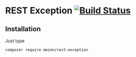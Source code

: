# REST Exception [![Build Status](https://travis-ci.com/alexdodonov/mezon-rest-exception.svg?branch=master)](https://travis-ci.com/alexdodonov/mezon-rest-exception)

## Installation

Just type

```
composer require mezon/rest-exception
```